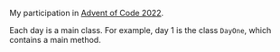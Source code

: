My participation in [Advent of Code 2022](https://adventofcode.com/2022).

Each day is a main class. For example, day 1 is the class `DayOne`, which
contains a main method.
